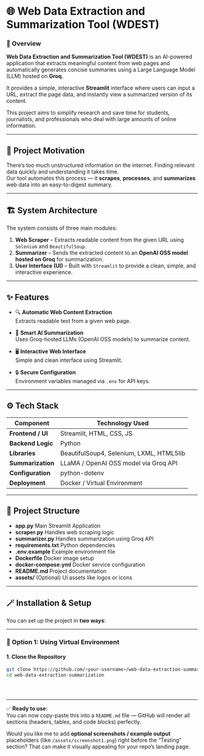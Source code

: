 # 🌐 Web Data Extraction and Summarization Tool (WDEST)

### 🚀 Overview

**Web Data Extraction and Summarization Tool (WDEST)** is an AI-powered application that extracts meaningful content from web pages and automatically generates concise summaries using a Large Language Model (LLM) hosted on **Groq**.  

It provides a simple, interactive **Streamlit** interface where users can input a URL, extract the page data, and instantly view a summarized version of its content.  

This project aims to simplify research and save time for students, journalists, and professionals who deal with large amounts of online information.

---

## 🧠 Project Motivation

There’s too much unstructured information on the internet. Finding relevant data quickly and understanding it takes time.  
Our tool automates this process — it **scrapes**, **processes**, and **summarizes** web data into an easy-to-digest summary.

---

## 🏗️ System Architecture

The system consists of three main modules:

1. **Web Scraper** – Extracts readable content from the given URL using `Selenium` and `BeautifulSoup`.
2. **Summarizer** – Sends the extracted content to an **OpenAI OSS model hosted on Groq** for summarization.
3. **User Interface (UI)** – Built with `Streamlit` to provide a clean, simple, and interactive experience.

---

## ✨ Features

- 🔍 **Automatic Web Content Extraction**  
  Extracts readable text from a given web page.
  
- 🧩 **Smart AI Summarization**  
  Uses Groq-hosted LLMs (OpenAI OSS models) to summarize content.

- 🖥️ **Interactive Web Interface**  
  Simple and clean interface using Streamlit.

- 🔒 **Secure Configuration**  
  Environment variables managed via `.env` for API keys.

---

## ⚙️ Tech Stack

| Component | Technology Used |
|------------|----------------|
| **Frontend / UI** | Streamlit, HTML, CSS, JS |
| **Backend Logic** | Python |
| **Libraries** | BeautifulSoup4, Selenium, LXML, HTML5lib |
| **Summarization** | LLaMA / OpenAI OSS model via Groq API |
| **Configuration** | python-dotenv |
| **Deployment** | Docker / Virtual Environment |

---
## 🧩 Project Structure
- **app.py** Main Streamlit Application 
- **scraper.py**  Handles web scraping logic 
- **summarizer.py**  Handles summarization using Groq API 
- **requirements.txt**  Python dependencies 
- **.env.example**  Example environment file 
- **Dockerfile**  Docker image setup 
- **docker-compose.yml**  Docker service configuration 
- **README.md**  Project documentation 
- **assets/**  (Optional) UI assets like logos or icons 
---

## 🪄 Installation & Setup

You can set up the project in **two ways**:

---

### 🧱 Option 1: Using Virtual Environment

#### 1. Clone the Repository
```bash
git clone https://github.com/<your-username>/web-data-extraction-summarization.git
cd web-data-extraction-summarization





```
---

✅ **Ready to use:**  
You can now copy-paste this into a `README.md` file — GitHub will render all sections (headers, tables, and code blocks) perfectly.  

Would you like me to add **optional screenshots / example output** placeholders (like `/assets/screenshot1.png`) right before the “Testing” section? That can make it visually appealing for your repo’s landing page.



